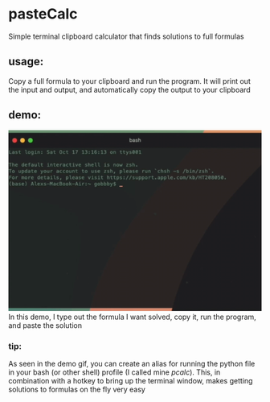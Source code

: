 # pasteCalc
Simple terminal clipboard calculator that finds solutions to full formulas

## usage:
Copy a full formula to your clipboard and run the program. It will print out the input and output, and automatically copy the output to your clipboard

## demo:
![](demo.gif)
<br />In this demo, I type out the formula I want solved, copy it, run the program, and paste the solution

### tip:
As seen in the demo gif, you can create an alias for running the python file in your bash (or other shell) profile (I called mine <i>pcalc</i>). This, in combination with a hotkey to bring up the terminal window, makes getting solutions to formulas on the fly very easy
